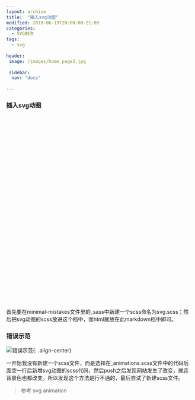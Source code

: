 ```yaml
---
layout: archive
title:  "插入svg动图"
modified: 2018-06-19T20:00:00-21:00
categories: 
  - SVG制作
tags:
  - svg
  
header:
 image: /images/home_page3.jpg
 
 sidebar:
  nav: "docs"
  
---
```


### 插入svg动图

<svg viewbox="0 0 100 100">
  <path fill="#1EB287">
    <animate 
             attributeName="d" 
             dur="3000ms" 
             repeatCount="indefinite"
             values="M 0,0 
                     C 50,0 50,0 100,0
                     100,50 100,50 100,100
                     50,100 50,100 0,100
                     0,50 0,50 0,0
                     Z;

                     M 25,50 
                     C 37.5,25 37.5,25 50,0 
                     75,50 75,50 100,100
                     50,100 50,100 0,100
                     12.5,75 12.5,75 25,50
                     Z;"/>
  </path>
</svg>

![svg](https://gitee.com/lishanshan33/minimal-mistakes/raw/master/images/svg.PNG){: .align-center}

首先要在minimal-mistakes文件里的_sass中新建一个scss命名为svg.scss；然后把svg动图的scss放进这个档中，而html就放在此markdown档中即可。

### 错误示范

![错误示范](https://gitee.com/lishanshan33/minimal-mistakes/raw/master/images/错误示范.PNG){: .align-center}

一开始我没有新建一个scss文件，而是选择在_animations.scss文件中的代码后面空一行后新增svg动图的scss代码，然后push之后发现网站发生了改变，就连背景色也都改变。所以发现这个方法是行不通的，最后尝试了新建scss文件。

> 参考 svg animation